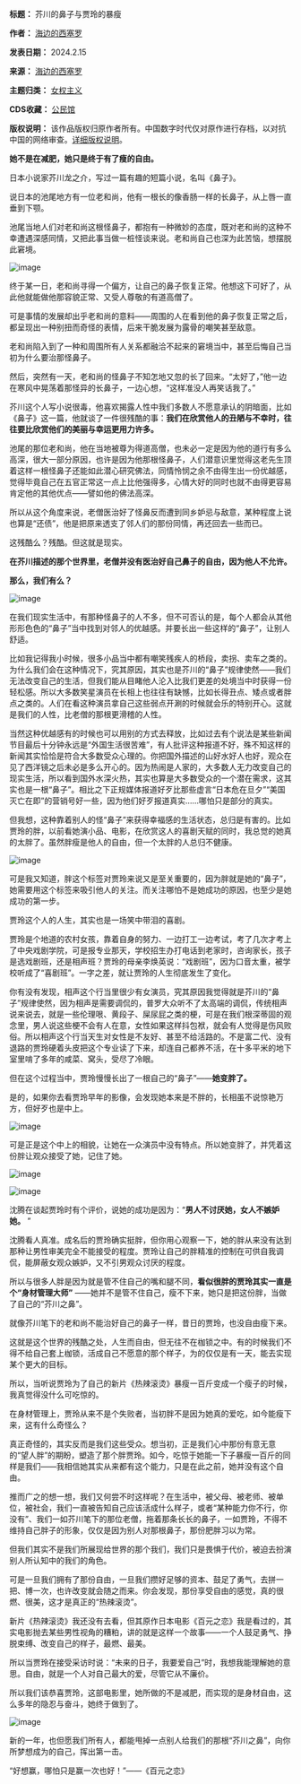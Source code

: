

**标题：** 芥川的鼻子与贾玲的暴瘦  

**作者：** [海边的西塞罗](https://chinadigitaltimes.net/space/海边的西塞罗)  

**发表日期：** 2024.2.15  

**来源：** [海边的西塞罗](https://web.archive.org/web/https://mp.weixin.qq.com/s/5qUP4SEJVsFdVjTDg49HdQ)  

**主题归类：** [女权主义](https://chinadigitaltimes.net/space/女权主义)  

**CDS收藏：** [公民馆](https://chinadigitaltimes.net/space/%E5%85%AC%E6%B0%91%E9%A6%86)  

**版权说明：** 该作品版权归原作者所有。中国数字时代仅对原作进行存档，以对抗中国的网络审查。[详细版权说明](https://chinadigitaltimes.net/chinese/copyright)。


**她不是在减肥，她只是终于有了瘦的自由。** 


日本小说家芥川龙之介，写过一篇有趣的短篇小说，名叫《鼻子》。


说日本的池尾地方有一位老和尚，他有一根长的像香肠一样的长鼻子，从上唇一直垂到下颚。


池尾当地人们对老和尚这根怪鼻子，都抱有一种微妙的态度，既对老和尚的这种不幸遭遇深感同情，又把此事当做一桩怪谈来说。老和尚自己也深为此苦恼，想摆脱此窘境。


![image](https://chinadigitaltimes.net/chinese/files/2024/02/post-705098-65ce3afb40a93.)


终于某一日，老和尚寻得一个偏方，让自己的鼻子恢复正常。他想这下可好了，从此他就能做他那容貌正常、又受人尊敬的有道高僧了。


可是事情的发展却出乎老和尚的意料——周围的人在看到他的鼻子恢复正常之后，都呈现出一种别扭而奇怪的表情，后来干脆发展为露骨的嘲笑甚至敌意。


老和尚陷入到了一种和周围所有人关系都融洽不起来的窘境当中，甚至后悔自己当初为什么要治那怪鼻子。


然后，突然有一天，老和尚的怪鼻子不知怎地又忽的长了回来。“太好了，”他一边在寒风中晃荡着那怪异的长鼻子，一边心想，“这样准没人再笑话我了。”


芥川这个人写小说很毒，他喜欢揭露人性中我们多数人不愿意承认的阴暗面，比如《鼻子》这一篇，他就谈了一件很残酷的事：**我们在欣赏他人的丑陋与不幸时，往往要比欣赏他们的美丽与幸运更用力许多。** 


池尾的那位老和尚，他在当地被尊为得道高僧，也未必一定是因为他的道行有多么高深，很大一部分原因，也许是因为他那根怪鼻子，人们潜意识里觉得这老先生顶着这样一根怪鼻子还能如此潜心研究佛法，同情怜悯之余不由得生出一份优越感，觉得毕竟自己在五官正常这一点上比他强得多，心情大好的同时也就不由得更容易肯定他的其他优点——譬如他的佛法高深。


所以从这个角度来说，老僧医治好了怪鼻反而遭到同乡妒忌与敌意，某种程度上说也算是“还债”，他是把原来透支了邻人们的那份同情，再还回去一些而已。


这残酷么？残酷。但这就是现实。


**在芥川描述的那个世界里，老僧并没有医治好自己鼻子的自由，因为他人不允许。** 


**那么，我们有么？** 


![image](https://chinadigitaltimes.net/chinese/files/2024/02/post-705098-65ce3afb47e19.)


在我们现实生活中，有那种怪鼻子的人不多，但不可否认的是，每个人都会从其他形形色色的“鼻子”当中找到对邻人的优越感。并要长出一些这样的“鼻子”，让别人舒适。


比如我记得我小时候，很多小品当中都有嘲笑残疾人的桥段，卖拐、卖车之类的。为什么我们会在这种情况下，究其原因，其实也是芥川的“鼻子”规律使然——我们无法改变自己的生活，但我们能从目睹他人沦入比我们更差的处境当中时获得一份轻松感。所以大多数笑星演员在长相上也往往有缺憾，比如长得丑点、矮点或者胖点之类的。人们在看这种演员拿自己这些弱点开涮的时候就会乐的特别开心。这就是我们的人性，比老僧的那根更滑稽的人性。


当然这种优越感有的时候也可以用别的方式去释放，比如过去有个说法是某些新闻节目最后十分钟永远是“外国生活很苦难”，有人批评这种报道不好，殊不知这样的新闻其实恰恰是符合大多数受众心理的。你把国外描述的山好水好人也好，观众在见了西洋镜之后未必是多么开心的。因为热闹是人家的，大多数人无力改变自己的现实生活，所以看到国外水深火热，其实也算是大多数受众的一个潜在需求，这其实也是一根“鼻子”。相比之下正规媒体报道好歹比那些虚言“日本危在旦夕”“美国灭亡在即”的营销号好一些，因为他们好歹报道真实……哪怕只是部分的真实。


但我想，这种靠着别人的怪“鼻子”来获得幸福感的生活状态，总归是有害的。比如贾玲的胖，以前看她演小品、电影，在欣赏这人的喜剧天赋的同时，我总觉的她真的太胖了。虽然胖瘦是他人的自由，但一个太胖的人总归不健康。


![image](https://chinadigitaltimes.net/chinese/files/2024/02/post-705098-65ce3afb4e9aa.)


可是我又知道，胖这个标签对贾玲来说又是至关重要的，因为胖就是她的“鼻子”，她需要用这个标签来吸引他人的关注。而关注哪怕不是她成功的原因，也至少是她成功的第一步。


贾玲这个人的人生，其实也是一场笑中带泪的喜剧。


贾玲是个地道的农村女孩，靠着自身的努力、一边打工一边考试，考了几次才考上了中央戏剧学院，可是报专业那天，学校招生办打电话到老家时，咨询家长，孩子是选戏剧班，还是相声班？贾玲的母亲李焕英说：“戏剧班”，因为口音太重，被学校听成了“喜剧班”。一字之差，就让贾玲的人生彻底发生了变化。


你有没有发现，相声这个行当里很少有女演员，究其原因我觉得就是芥川的“鼻子”规律使然，因为相声是需要调侃的，普罗大众听不了太高端的调侃，传统相声说来说去，就是一些伦理哏、黄段子、屎尿屁之类的梗，可是在我们根深蒂固的观念里，男人说这些梗不会有人在意，女性如果这样抖包袱，就会有人觉得是伤风败俗。所以相声这个行当天生对女性是不友好、甚至不给活路的。不是富二代、没有退路的贾玲硬着头皮把这个专业读了下来，却连自己都养不活，在十多平米的地下室里啃了多年的咸菜、窝头，受尽了冷眼。


但在这个过程当中，贾玲慢慢长出了一根自己的“鼻子”——**她变胖了。** 


是的，如果你去看贾玲早年的影像，会发现她本来是不胖的，长相虽不说惊艳万方，但好歹也是中上。


![image](https://chinadigitaltimes.net/chinese/files/2024/02/post-705098-65ce3afb55350.)


可是正是这个中上的相貌，让她在一众演员中没有特点。所以她变胖了，并凭着这份胖让观众接受了她，记住了她。


![image](https://chinadigitaltimes.net/chinese/files/2024/02/post-705098-65ce3afb5b392.)


![image](https://chinadigitaltimes.net/chinese/files/2024/02/post-705098-65ce3afb610e6.)


沈腾在谈起贾玲时有个评价，说她的成功是因为：“**男人不讨厌她，女人不嫉妒她。** ”


沈腾看人真准。成名后的贾玲确实挺胖，但你用心观察一下，她的胖从来没有达到那种让男性审美完全不能接受的程度。贾玲让自己的胖精准的控制在可供自我调侃，能屏蔽女观众嫉妒，又不引男观众讨厌的程度。


所以与很多人胖是因为就是管不住自己的嘴和腿不同，**看似很胖的贾玲其实一直是个“身材管理大师”** ——她并不是管不住自己，瘦不下来，她只是把这份胖，当做了自己的“芥川之鼻”。


就像芥川笔下的老和尚不能治好自己的鼻子一样，昔日的贾玲，也没自由瘦下来。


这就是这个世界的残酷之处，人生而自由，但无往不在枷锁之中。有的时候我们不得不给自己套上枷锁，活成自己不愿意的那个样子，为的仅仅是有一天，能去实现某个更大的目标。


所以，当听说贾玲为了自己的新片《热辣滚烫》暴瘦一百斤变成一个瘦子的时候，我真觉得没什么可吃惊的。


在身材管理上，贾玲从来不是个失败者，当初胖不是因为她真的爱吃，如今能瘦下来，这有什么奇怪么？


真正奇怪的，其实反而是我们这些受众。想当初，正是我们心中那份有意无意的“望人胖”的期盼，塑造了那个胖贾玲。如今，吃惊于她能一下子暴瘦一百斤的同样是我们——我相信她其实从来都有这个能力，只是在此之前，她并没有这个自由。


推而广之的想一想，我们又何尝不时这样呢？在生活中，被父母、被老师、被单位，被社会，我们一直被告知自己应该活成什么样子，或者“某种能力你不行，你没有”、我们一如芥川笔下的那位老僧，拖着那条长长的鼻子，一如贾玲，不得不维持自己胖子的形象，仅仅是因为别人对那根鼻子，那份肥胖习以为常。


但我们其实不是我们所展现给世界的那个我们，我们只是畏惧于代价，被迫去扮演别人所认知中的我们的角色。


可是一旦我们拥有了那份自由，一旦我们攒好足够的资本、鼓足了勇气，去拼一把、博一次，也许改变就会随之而来。你会发现，那份享受自由的感觉，真的很燃、很美，这才是真正的“热辣滚烫”。


新片《热辣滚烫》我还没有去看，但其原作日本电影《百元之恋》我是看过的，其实电影抛去某些男性视角的糟粕，讲的就是这样一个故事——一个人鼓足勇气、挣脱束缚、改变自己的样子，最燃、最美。


所以当贾玲在接受采访时说：“未来的日子，我要爱自己”时，我想我能理解她的意思。自由，就是一个人对自己最大的爱，尽管它从不廉价。


所以我们该恭喜贾玲，这部电影里，她所做的不是减肥，而实现的是身材自由，这么多年的隐忍与奋斗，她终于做到了。


![image](https://chinadigitaltimes.net/chinese/files/2024/02/post-705098-65ce3afb72039.png)


新的一年，也但愿我们所有人，都能甩掉一点别人给我们的那根“芥川之鼻”，向你所梦想成为的自己，挥出第一击。


“好想赢，哪怕只是赢一次也好！”——《百元之恋》

